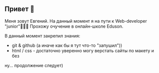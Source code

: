 ## Привет 👋
Меня зовут Евгений. 
На данный момент я на пути к Web-developer "junior"👨🏼‍💻
Прохожу очучение в онлайн-школе Eduson. 

В данный момент закрепил знания:
- git & github (а иначе как бы я тут что-то "запушил"))
- html / css - достаточно уверенно могу верстать сайты по макету и без

ну... продолжение следует)


<!--
**djek261/djek261** is a ✨ _special_ ✨ repository because its `README.md` (this file) appears on your GitHub profile.

Here are some ideas to get you started:

- 🔭 I’m currently working on ...
- 🌱 I’m currently learning ...
- 👯 I’m looking to collaborate on ...
- 🤔 I’m looking for help with ...
- 💬 Ask me about ...
- 📫 How to reach me: ...
- 😄 Pronouns: ...
- ⚡ Fun fact: ...
-->
